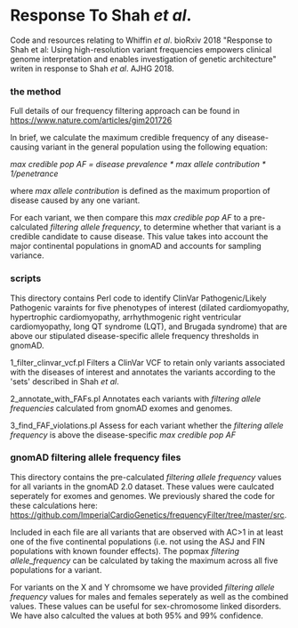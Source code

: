 # Response To Shah _et al_.

Code and resources relating to Whiffin _et al_. bioRxiv 2018 "Response to Shah et al: Using high-resolution variant frequencies empowers clinical genome interpretation and enables investigation of genetic architecture" writen in response to Shah _et al_. AJHG 2018.

### the method

Full details of our frequency filtering approach can be found in https://www.nature.com/articles/gim201726

In brief, we calculate the maximum credible frequency of any disease-causing variant in the general population using the following equation:

_max credible pop AF = disease prevalence * max allele contribution * 1/penetrance_

where _max allele contribution_ is defined as the maximum proportion of disease caused by any one variant.

For each variant, we then compare this _max credible pop AF_ to a pre-calculated _filtering allele frequency_, to determine whether that variant is a credible candidate to cause disease. This value takes into account the major continental populations in gnomAD and accounts for sampling variance.

### scripts

This directory contains Perl code to identify ClinVar Pathogenic/Likely Pathogenic varaints for five phenotypes of interest (dilated cardiomyopathy, hypertrophic cardiomyopathy, arrhythmogenic right ventricular cardiomyopathy, long QT syndrome (LQT), and Brugada syndrome) that are above our stipulated disease-specific allele frequency thresholds in gnomAD.

1_filter_clinvar_vcf.pl
  Filters a ClinVar VCF to retain only variants associated with the diseases of interest and annotates the variants according to the 'sets' described in Shah _et al_.
  
2_annotate_with_FAFs.pl
  Annotates each variants with _filtering allele frequencies_ calculated from gnomAD exomes and genomes.
  
3_find_FAF_violations.pl
  Assess for each variant whether the _filtering allele frequency_ is above the disease-specific _max credible pop AF_

### gnomAD filtering allele frequency files

This directory contains the pre-calculated _filtering allele frequency_ values for all variants in the gnomAD 2.0 dataset. These values were caulcated seperately for exomes and genomes. We previously shared the code for these calculations here: https://github.com/ImperialCardioGenetics/frequencyFilter/tree/master/src.

Included in each file are all variants that are observed with AC>1 in at least one of the five continental populations (i.e. not using the ASJ and FIN populations with known founder effects). The popmax _filtering allele_frequency_ can be calculated by taking the maximum across all five populations for a variant.

For variants on the X and Y chromsome we have provided _filtering allele frequency_ values for males and females seperately as well as the combined values. These values can be useful for sex-chromosome linked disorders. We have also calculted the values at both 95% and 99% confidence.
